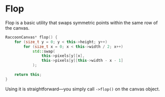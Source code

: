 # Flop

Flop is a basic utility that swaps symmetric points within the same row of the canvas.
```cpp
RaccoonCanvas* flop() {
    for (size_t y = 0; y < this->height; y++)
        for (size_t x = 0; x < this->width / 2; x++)
            std::swap(
                this->pixels[y][x],
                this->pixels[y][this->width - x - 1]
            );
    
    return this;
}
```

Using it is straightforward—you simply call `->flop()` on the canvas object.